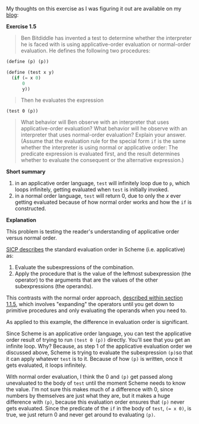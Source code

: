 My thoughts on this exercise as I was figuring it out are available on my [blog](https://blog.justinmallone.com/sicp-chapter_1_1-the-elements-of-programming-part-2/#exercise-15-%E2%9C%85):


**Exercise 1.5**

> Ben Bitdiddle has invented a test to determine whether the interpreter he is faced with is using applicative-order evaluation or normal-order evaluation. He defines the following two procedures:

```scheme
(define (p) (p))

(define (test x y)
  (if (= x 0)
      0
      y))
```

> Then he evaluates the expression

`(test 0 (p))`

> What behavior will Ben observe with an interpreter that uses applicative-order evaluation? What behavior will he observe with an interpreter that uses normal-order evaluation? Explain your answer. (Assume that the evaluation rule for the special form `if` is the same whether the interpreter is using normal or applicative order: The predicate expression is evaluated first, and the result determines whether to evaluate the consequent or the alternative expression.)

**Short summary**

1. in an applicative order language, `test` will infinitely loop due to `p`, which loops infinitely, getting evaluated when `test` is initially invoked.
2. in a normal order language, `test` will return 0, due to only the *x* ever getting evaluated because of how normal order works and how the `if` is constructed.

**Explanation**

This problem is testing the reader's understanding of applicative order versus normal order.

[SICP describes](https://sarabander.github.io/sicp/html/1_002e1.xhtml#g_t1_002e1_002e3) the standard evaluation order in Scheme (i.e. applicative) as:

1. Evaluate the subexpressions of the combination.
2. Apply the procedure that is the value of the leftmost subexpression (the operator) to the arguments that are the values of the other subexpressions (the operands).

This contrasts with the normal order approach, [described within section 1.1.5](https://sarabander.github.io/sicp/html/1_002e1.xhtml#g_t1_002e1_002e5), which involves "expanding" the operators until you get down to primitive procedures and only evaluating the operands when you need to.

As applied to this example, the difference in evaluation order is significant.

Since Scheme is an applicative order language, you can test the applicative order result of trying to run `(test 0 (p))` directly. You'll see that you get an infinite loop. Why? Because, as step 1 of the applicative evaluation order we discussed above, Scheme is trying to evaluate the subexpression `(p)`so that it can apply whatever `test` is to it. Because of how `(p)` is written, once it gets evaluated, it loops infinitely.

With normal order evaluation, I think the 0 and `(p)` get passed along unevaluated to the body of `test` until the moment Scheme needs to know the value. I'm not sure this makes much of a difference with 0, since numbers by themselves are just what they are, but it makes a huge difference with `(p)`, because this evaluation order ensures that `(p)` never gets evaluated.  Since the predicate of the `if` in the body of `test`, `(= x 0)`, is true, we just return 0 and never get around to evaluating `(p)`.
